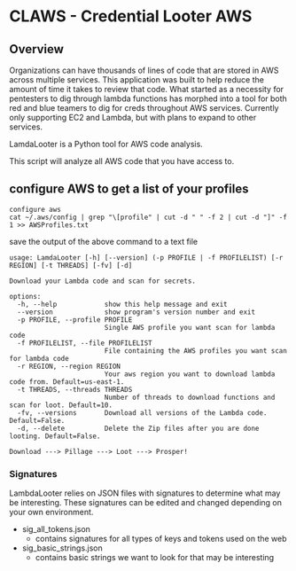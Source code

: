 # CLAWS - Credential Looter AWS

## Overview
Organizations can have thousands of lines of code that are stored in AWS across multiple services. This application was built to help reduce the amount of time it takes to review that code. What started as a necessity for pentesters to dig through lambda functions has morphed into a tool for both red and blue teamers to dig for creds throughout AWS services. Currently only supporting EC2 and Lambda, but with plans to expand to other services. 


LamdaLooter is a Python tool for AWS code analysis.


This script will analyze all AWS code that you have access to.

## configure AWS to get a list of your profiles
```
configure aws
cat ~/.aws/config | grep "\[profile" | cut -d " " -f 2 | cut -d "]" -f 1 >> AWSProfiles.txt
```
save the output of the above command to a text file

```
usage: LamdaLooter [-h] [--version] (-p PROFILE | -f PROFILELIST) [-r REGION] [-t THREADS] [-fv] [-d]

Download your Lambda code and scan for secrets.

options:
  -h, --help            show this help message and exit
  --version             show program's version number and exit
  -p PROFILE, --profile PROFILE
                        Single AWS profile you want scan for lambda code
  -f PROFILELIST, --file PROFILELIST
                        File containing the AWS profiles you want scan for lambda code
  -r REGION, --region REGION
                        Your aws region you want to download lambda code from. Default=us-east-1.
  -t THREADS, --threads THREADS
                        Number of threads to download functions and scan for loot. Default=10.
  -fv, --versions       Download all versions of the Lambda code. Default=False.
  -d, --delete          Delete the Zip files after you are done looting. Default=False.

Download ---> Pillage ---> Loot ---> Prosper!
```
### Signatures
LambdaLooter relies on JSON files with signatures to determine what may be interesting. These signatures can be edited and changed depending on your own environment. 
* sig_all_tokens.json
    * contains signatures for all types of keys and tokens used on the web
* sig_basic_strings.json
    * contains basic strings we want to look for that may be interesting



